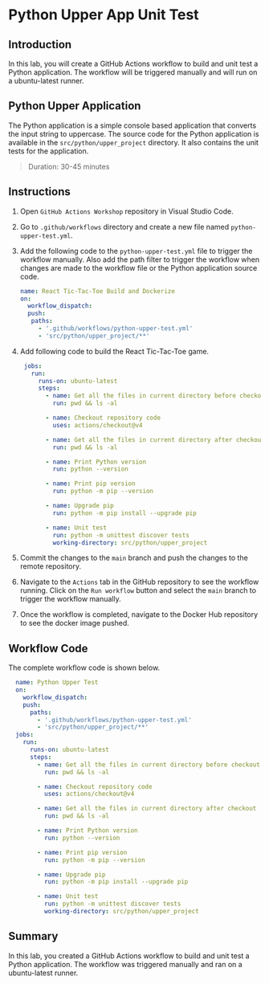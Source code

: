 # Python Upper App Unit Test

## Introduction

In this lab, you will create a GitHub Actions workflow to build and unit test a Python application. The workflow will be triggered manually and will run on a ubuntu-latest runner.

## Python Upper Application

The Python application is a simple console based application that converts the input string to uppercase. The source code for the Python application is available in the `src/python/upper_project` directory. It also contains the unit tests for the application.

> Duration: 30-45 minutes

## Instructions

1. Open `GitHub Actions Workshop` repository in Visual Studio Code.
1. Go to `.github/workflows` directory and create a new file named `python-upper-test.yml`.
1. Add the following code to the `python-upper-test.yml` file to trigger the workflow manually. Also add the path filter to trigger the workflow when changes are made to the workflow file or the Python application source code.

   ```YAML
   name: React Tic-Tac-Toe Build and Dockerize
   on:
     workflow_dispatch:
     push:
      paths:
        - '.github/workflows/python-upper-test.yml'
        - 'src/python/upper_project/**'
   ```

1. Add following code to build the React Tic-Tac-Toe game.

   ```YAML
    jobs:
      run:
        runs-on: ubuntu-latest
        steps:
          - name: Get all the files in current directory before checkout
            run: pwd && ls -al

          - name: Checkout repository code
            uses: actions/checkout@v4

          - name: Get all the files in current directory after checkout
            run: pwd && ls -al

          - name: Print Python version
            run: python --version

          - name: Print pip version
            run: python -m pip --version

          - name: Upgrade pip
            run: python -m pip install --upgrade pip

          - name: Unit test
            run: python -m unittest discover tests
            working-directory: src/python/upper_project
   ```

1. Commit the changes to the `main` branch and push the changes to the remote repository.

1. Navigate to the `Actions` tab in the GitHub repository to see the workflow running. Click on the `Run workflow` button and select the `main` branch to trigger the workflow manually.

1. Once the workflow is completed, navigate to the Docker Hub repository to see the docker image pushed.

## Workflow Code

The complete workflow code is shown below.

```YAML
  name: Python Upper Test
  on:
    workflow_dispatch:
    push:
      paths:
        - '.github/workflows/python-upper-test.yml'
        - 'src/python/upper_project/**'
  jobs:
    run:
      runs-on: ubuntu-latest
      steps:
        - name: Get all the files in current directory before checkout
          run: pwd && ls -al

        - name: Checkout repository code
          uses: actions/checkout@v4

        - name: Get all the files in current directory after checkout
          run: pwd && ls -al

        - name: Print Python version
          run: python --version

        - name: Print pip version
          run: python -m pip --version

        - name: Upgrade pip
          run: python -m pip install --upgrade pip

        - name: Unit test
          run: python -m unittest discover tests
          working-directory: src/python/upper_project

```

## Summary

In this lab, you created a GitHub Actions workflow to build and unit test a Python application. The workflow was triggered manually and ran on a ubuntu-latest runner.
